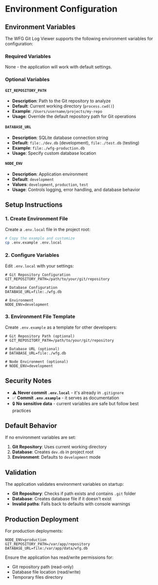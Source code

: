 # Environment Configuration

## Environment Variables

The WFG Git Log Viewer supports the following environment variables for configuration:

### Required Variables

None - the application will work with default settings.

### Optional Variables

#### `GIT_REPOSITORY_PATH`
- **Description**: Path to the Git repository to analyze
- **Default**: Current working directory (`process.cwd()`)
- **Example**: `/Users/username/projects/my-repo`
- **Usage**: Override the default repository path for Git operations

#### `DATABASE_URL`
- **Description**: SQLite database connection string
- **Default**: `file:./dev.db` (development), `file:./test.db` (testing)
- **Example**: `file:./wfg-production.db`
- **Usage**: Specify custom database location

#### `NODE_ENV`
- **Description**: Application environment
- **Default**: `development`
- **Values**: `development`, `production`, `test`
- **Usage**: Controls logging, error handling, and database behavior

## Setup Instructions

### 1. Create Environment File

Create a `.env.local` file in the project root:

```bash
# Copy the example and customize
cp .env.example .env.local
```

### 2. Configure Variables

Edit `.env.local` with your settings:

```env
# Git Repository Configuration
GIT_REPOSITORY_PATH=/path/to/your/git/repository

# Database Configuration
DATABASE_URL=file:./wfg.db

# Environment
NODE_ENV=development
```

### 3. Environment File Template

Create `.env.example` as a template for other developers:

```env
# Git Repository Path (optional)
# GIT_REPOSITORY_PATH=/path/to/your/git/repository

# Database URL (optional)
# DATABASE_URL=file:./wfg.db

# Node Environment (optional)
# NODE_ENV=development
```

## Security Notes

- ⚠️ **Never commit `.env.local`** - it's already in `.gitignore`
- ✅ **Commit `.env.example`** - it serves as documentation
- 🔒 **No sensitive data** - current variables are safe but follow best practices

## Default Behavior

If no environment variables are set:

1. **Git Repository**: Uses current working directory
2. **Database**: Creates `dev.db` in project root
3. **Environment**: Defaults to `development` mode

## Validation

The application validates environment variables on startup:

- **Git Repository**: Checks if path exists and contains `.git` folder
- **Database**: Creates database file if it doesn't exist
- **Invalid paths**: Falls back to defaults with console warnings

## Production Deployment

For production deployments:

```env
NODE_ENV=production
GIT_REPOSITORY_PATH=/var/app/repository
DATABASE_URL=file:/var/app/data/wfg.db
```

Ensure the application has read/write permissions for:
- Git repository path (read-only)
- Database file location (read/write)
- Temporary files directory
